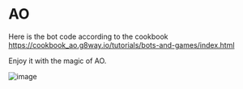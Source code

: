 # AO

Here is the bot code according to the cookbook https://cookbook_ao.g8way.io/tutorials/bots-and-games/index.html  

Enjoy it with the magic of AO.

![image](https://github.com/blntbytk/AO/assets/105415280/c3c6cb55-6e5f-4a87-89df-7ff150a55ca8)

